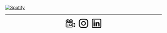 [![Spotify](https://novatorem.othub.vercel.app/api/spotify)](https://open.spotify.com/user/othbak)
<br/><hr/>
<p align='center'>
    <a href="https://letterboxd.com/maybeoth"><img height="30" alt="Letterboxd" src="https://github.com/othub/othub/blob/main/icons/letterboxd.png?raw=true"></a>&nbsp;&nbsp;
    <a href="https://instagram.com/othbak"><img height="30" alt="Instagram" src="https://github.com/othub/othub/blob/main/icons/instagram.png?raw=true"></a>&nbsp;&nbsp;
    <a href="https://www.linkedin.com/in/othbak/"><img height="30" alt ="Linkedin" src="https://github.com/othub/othub/blob/main/icons/linkedin.png?raw=true"></a>
</p>
